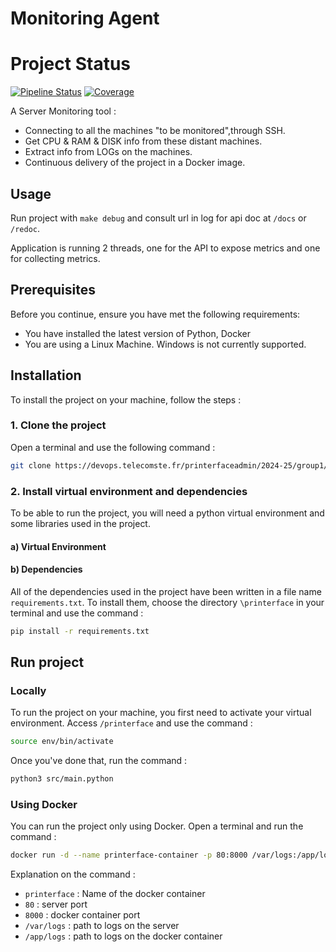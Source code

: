 # Monitoring Agent

# Project Status


[![Pipeline Status](https://devops.telecomste.fr/printerfaceadmin/2024-25/group1/printerface/badges/main/pipeline.svg)](https://devops.telecomste.fr/printerfaceadmin/2024-25/group1/printerface/-/pipelines)
[![Coverage](https://devops.telecomste.fr/printerfaceadmin/2024-25/group1/printerface/badges/main/coverage.svg?min_good=80&min_acceptable=75)](https://devops.telecomste.fr/printerfaceadmin/2024-25/group1/printerface/-/graphs/main)



A Server Monitoring tool :
* Connecting to all the machines "to be monitored",through SSH.
* Get CPU & RAM & DISK info from these distant machines.
* Extract info from LOGs on the machines.
* Continuous delivery of the project in a Docker image.

## Usage

Run project with `make debug` and consult url in log for api doc at `/docs` or `/redoc`.

Application is running 2 threads, one for the API to expose metrics and one for collecting metrics.

## Prerequisites 

Before you continue, ensure you have met the following requirements:

* You have installed the latest version of Python, Docker
* You are using a Linux Machine. Windows is not currently supported.

## Installation

To install the project on your machine, follow the steps : 

### 1. Clone the project

Open a terminal and use the following command : 
```sh
git clone https://devops.telecomste.fr/printerfaceadmin/2024-25/group1/printerface.git 
```

### 2. Install virtual environment and dependencies

To be able to run the project, you will need a python virtual environment and some libraries used in the project. 

#### a) Virtual Environment 



#### b) Dependencies

All of the dependencies used in the project have been written in a file name `requirements.txt`. To install them, choose the directory `\printerface` in your terminal and use the command : 
```sh
pip install -r requirements.txt 
```

## Run project

### Locally 

To run the project on your machine, you first need to activate your virtual environment. Access `/printerface` and use the command : 
```sh
source env/bin/activate
```
Once you've done that, run the command : 
```sh
python3 src/main.python
```

### Using Docker

You can run the project only using Docker. Open a terminal and run the command : 

```sh
docker run -d --name printerface-container -p 80:8000 /var/logs:/app/log
```
Explanation on the command : 

* `printerface` : Name of the docker container
* `80` : server port
* `8000` : docker container port
* `/var/logs` : path to logs on the server
* `/app/logs` : path to logs on the docker container


